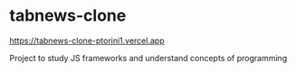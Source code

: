 # tabnews-clone

https://tabnews-clone-ptorini1.vercel.app

Project to study JS frameworks and understand concepts of programming
